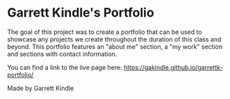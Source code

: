 # Garrett Kindle's Portfolio

The goal of this project was to create a portfolio that can be used to showcase any projects we create throughout the duration of this class and beyond. This portfolio features an "about me" section, a "my work" section and sections with contact information. 

You can find a link to the live page here: https://gakindle.github.io/garrettk-portfolio/


Made by Garrett Kindle
